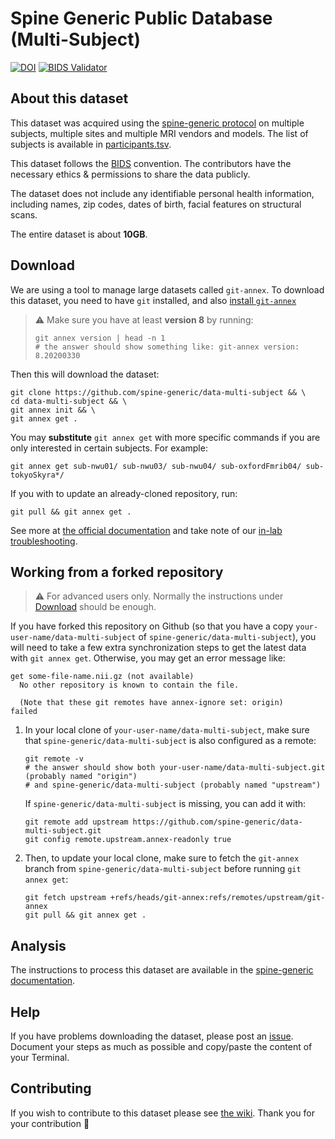 # Spine Generic Public Database (Multi-Subject)
[![DOI](https://zenodo.org/badge/DOI/10.5281/zenodo.4299140.svg)](https://doi.org/10.5281/zenodo.4299140)
[![BIDS Validator](https://github.com/spine-generic/data-multi-subject/workflows/BIDS%20Validator/badge.svg)](https://github.com/spine-generic/data-multi-subject/actions?query=workflow%3A%22Dataset+Validator%22)

## About this dataset

This dataset was acquired using the [spine-generic protocol](http://spinalcordmri.org/protocols)
on multiple subjects, multiple sites and multiple MRI vendors and models. The list of subjects
is available in [participants.tsv](./participants.tsv).

This dataset follows the [BIDS](https://bids.neuroimaging.io/) convention.
The contributors have the necessary ethics & permissions to share the data publicly.

The dataset does not include any identifiable personal health information, including names,
zip codes, dates of birth, facial features on structural scans.

The entire dataset is about **10GB**.

## Download

We are using a tool to manage large datasets called `git-annex`. To download this dataset, you need to have `git` installed, and also [install `git-annex`](https://github.com/neuropoly/data-management/blob/master/git-annex.md#installation)

> ⚠️  Make sure you have at least **version 8** by running:
>
> ```
> git annex version | head -n 1
> # the answer should show something like: git-annex version: 8.20200330
> ```


Then this will download the dataset:

```
git clone https://github.com/spine-generic/data-multi-subject && \
cd data-multi-subject && \
git annex init && \
git annex get .
```

You may **substitute** `git annex get` with more specific commands if you are only interested in certain subjects. For example:

```
git annex get sub-nwu01/ sub-nwu03/ sub-nwu04/ sub-oxfordFmrib04/ sub-tokyoSkyra*/
```

If you with to update an already-cloned repository, run:

```
git pull && git annex get .
```

See more at [the official documentation](https://git-annex.branchable.com/walkthrough/) and take note of our [in-lab troubleshooting](https://github.com/neuropoly/data-management/blob/master/git-annex.md).

## Working from a forked repository

> ⚠️ For advanced users only. Normally the instructions under [Download](#Download) should be enough.

If you have forked this repository on Github (so that you have a copy `your-user-name/data-multi-subject` of `spine-generic/data-multi-subject`), you will need to take a few extra synchronization steps to get the latest data with `git annex get`. Otherwise, you may get an error message like:
```
get some-file-name.nii.gz (not available)
  No other repository is known to contain the file.

  (Note that these git remotes have annex-ignore set: origin)
failed
```

1. In your local clone of `your-user-name/data-multi-subject`, make sure that `spine-generic/data-multi-subject` is also configured as a remote:
   ```
   git remote -v
   # the answer should show both your-user-name/data-multi-subject.git (probably named "origin")
   # and spine-generic/data-multi-subject (probably named "upstream")
   ```

   If `spine-generic/data-multi-subject` is missing, you can add it with:
   ```
   git remote add upstream https://github.com/spine-generic/data-multi-subject.git
   git config remote.upstream.annex-readonly true
   ```

2. Then, to update your local clone, make sure to fetch the `git-annex` branch from `spine-generic/data-multi-subject` before running `git annex get`:
   ```
   git fetch upstream +refs/heads/git-annex:refs/remotes/upstream/git-annex
   git pull && git annex get .
   ```

## Analysis

The instructions to process this dataset are available in the [spine-generic documentation](https://spine-generic.readthedocs.io/en/latest/analysis-pipeline.html).

## Help

If you have problems downloading the dataset, please post an [issue](https://github.com/spine-generic/data-multi-subject/issues). Document your steps as much as possible and copy/paste the content of your Terminal.

## Contributing

If you wish to contribute to this dataset please see [the wiki](https://github.com/spine-generic/spine-generic/wiki/git-annex). Thank you for your contribution 🎉 

